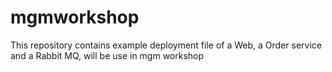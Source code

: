 # mgmworkshop

This repository contains example deployment file of a Web, a Order service and a Rabbit MQ, will be use in mgm workshop
